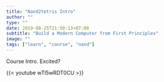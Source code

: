 ```yaml
---
title: "Nand2tetris Intro"
author: ""
type: ""
date: 2019-08-25T21:50:13+07:00
subtitle: "Build a Modern Computer from First Principles"
image: ""
tags: ["learn", "course", "nand"]
---
```


Course Intro. Excited?


{{< youtube wTl5wRDT0CU >}}
